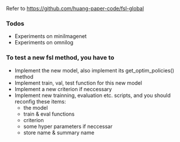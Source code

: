 Refer to https://github.com/huang-paper-code/fsl-global

### Todos
- Experiments on miniImagenet
- Experiments on omnilog
<!-- - Implemention of other methods (e.g. Matching Networks,Relation Networks) -->

### To test a new fsl method, you have to
- Implement the new model, also implement its get_optim_policies() method
- Implement train, val, test function for this new model
- Implement a new criterion if neccessary
- Implement new trainning, evaluation etc. scripts, and you should reconfig these items:
    - the model
    - train & eval functions
    - criterion
    - some hyper parameters if neccessar
    - store name & summary name

